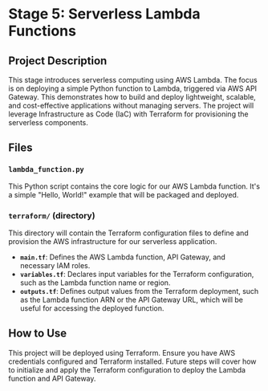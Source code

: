 # Stage 5: Serverless Lambda Functions

## Project Description
This stage introduces serverless computing using AWS Lambda. The focus is on deploying a simple Python function to Lambda, triggered via AWS API Gateway. This demonstrates how to build and deploy lightweight, scalable, and cost-effective applications without managing servers. The project will leverage Infrastructure as Code (IaC) with Terraform for provisioning the serverless components.

## Files
### `lambda_function.py`
This Python script contains the core logic for our AWS Lambda function. It's a simple "Hello, World!" example that will be packaged and deployed.

### `terraform/` (directory)
This directory will contain the Terraform configuration files to define and provision the AWS infrastructure for our serverless application.
* **`main.tf`**: Defines the AWS Lambda function, API Gateway, and necessary IAM roles.
* **`variables.tf`**: Declares input variables for the Terraform configuration, such as the Lambda function name or region.
* **`outputs.tf`**: Defines output values from the Terraform deployment, such as the Lambda function ARN or the API Gateway URL, which will be useful for accessing the deployed function.

## How to Use
This project will be deployed using Terraform. Ensure you have AWS credentials configured and Terraform installed.
Future steps will cover how to initialize and apply the Terraform configuration to deploy the Lambda function and API Gateway.